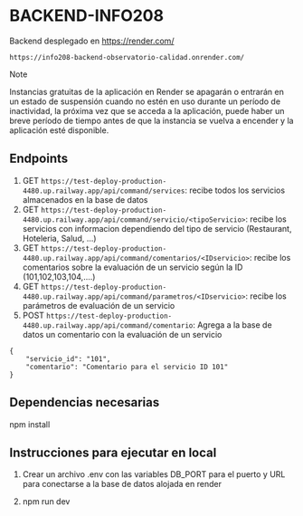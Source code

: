 # BACKEND-INFO208
Backend desplegado en https://render.com/

`https://info208-backend-observatorio-calidad.onrender.com/`


>[!NOTE]
Instancias gratuitas de la aplicación en Render se apagarán o entrarán en un estado de suspensión cuando no estén en uso durante un período de inactividad, la próxima vez que se acceda a la aplicación, puede haber un breve período de tiempo antes de que la instancia se vuelva a encender y la aplicación esté disponible.


## Endpoints

1. GET `https://test-deploy-production-4480.up.railway.app/api/command/services`: recibe todos los servicios almacenados en la base de datos
2. GET `https://test-deploy-production-4480.up.railway.app/api/command/servicio/<tipoServicio>`: recibe los servicios con informacion dependiendo del tipo de servicio (Restaurant, Hoteleria, Salud, ...)
3. GET `https://test-deploy-production-4480.up.railway.app/api/command/comentarios/<IDservicio>`: recibe los comentarios sobre la evaluación de un servicio según la ID (101,102,103,104,....) 
4. GET `https://test-deploy-production-4480.up.railway.app/api/command/parametros/<IDservicio>`: recibe los parámetros de evaluación de un servicio
5. POST `https://test-deploy-production-4480.up.railway.app/api/command/comentario`: Agrega a la base de datos un comentario con la evaluación de un servicio

```
{
    "servicio_id": "101",
    "comentario": "Comentario para el servicio ID 101"
}

```

## Dependencias necesarias

npm install 

## Instrucciones para ejecutar en local

1. Crear un archivo .env con las variables DB_PORT para el puerto y URL para conectarse a la base de datos alojada en render


2. npm run dev

